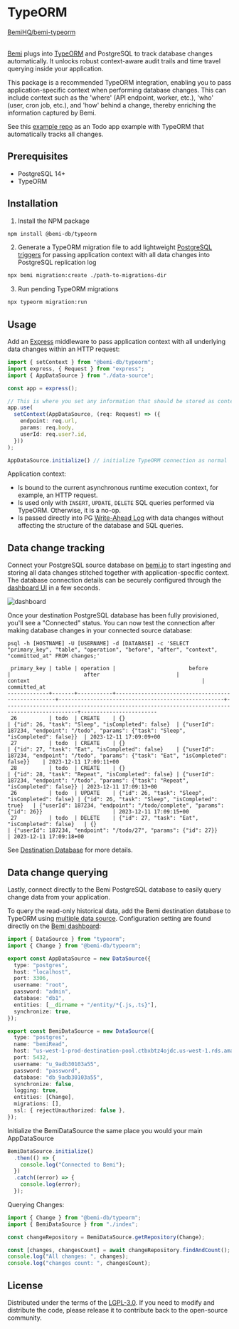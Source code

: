 # TypeORM

<a class="github-button" href="https://github.com/BemiHQ/bemi-typeorm" data-size="large" data-show-count="true" aria-label="Star BemiHQ/bemi-typeorm on GitHub">BemiHQ/bemi-typeorm</a>
<br />
<br />

[Bemi](https://bemi.io/) plugs into [TypeORM](https://github.com/typeorm/typeorm) and PostgreSQL to track database changes automatically. It unlocks robust context-aware audit trails and time travel querying inside your application.

This package is a recommended TypeORM integration, enabling you to pass application-specific context when performing database changes. This can include context such as the 'where' (API endpoint, worker, etc.), 'who' (user, cron job, etc.), and 'how' behind a change, thereby enriching the information captured by Bemi.

See this [example repo](https://github.com/BemiHQ/bemi-typeorm-example) as an Todo app example with TypeORM that automatically tracks all changes.

## Prerequisites

- PostgreSQL 14+
- TypeORM

## Installation

1. Install the NPM package

```sh
npm install @bemi-db/typeorm
```

2. Generate a TypeORM migration file to add lightweight [PostgreSQL triggers](https://www.postgresql.org/docs/current/plpgsql-trigger.html) for passing application context with all data changes into PostgreSQL replication log

```sh
npx bemi migration:create ./path-to-migrations-dir
```

3. Run pending TypeORM migrations

```sh
npx typeorm migration:run
```

## Usage

Add an [Express](https://expressjs.com/) middleware to pass application context with all underlying data changes within an HTTP request:

```ts title="src/index.ts"
import { setContext } from "@bemi-db/typeorm";
import express, { Request } from "express";
import { AppDataSource } from "./data-source";

const app = express();

// This is where you set any information that should be stored as context with all data changes
app.use(
  setContext(AppDataSource, (req: Request) => ({
    endpoint: req.url,
    params: req.body,
    userId: req.user?.id,
  }))
);

AppDataSource.initialize() // initialize TypeORM connection as normal
```

Application context:

* Is bound to the current asynchronous runtime execution context, for example, an HTTP request.
* Is used only with `INSERT`, `UPDATE`, `DELETE` SQL queries performed via TypeORM. Otherwise, it is a no-op.
* Is passed directly into PG [Write-Ahead Log](https://www.postgresql.org/docs/current/wal-intro.html) with data changes without affecting the structure of the database and SQL queries.

## Data change tracking

Connect your PostgreSQL source database on [bemi.io](https://bemi.io) to start ingesting and storing all data changes stitched together with application-specific context.
The database connection details can be securely configured through the [dashboard UI](https://dashboard.bemi.io/log-in?ref=typeorm) in a few seconds.

![dashboard](/img/dashboard.png)

Once your destination PostgreSQL database has been fully provisioned, you'll see a "Connected" status. You can now test the connection after making database changes in your connected source database:

```
psql -h [HOSTNAME] -U [USERNAME] -d [DATABASE] -c 'SELECT "primary_key", "table", "operation", "before", "after", "context", "committed_at" FROM changes;'

 primary_key | table | operation |                       before                      |                       after                        |                                context                                                      |      committed_at
-------------+-------+-----------+---------------------------------------------------+----------------------------------------------------+---------------------------------------------------------------------------------------------+------------------------
 26          | todo  | CREATE    | {}                                                | {"id": 26, "task": "Sleep", "isCompleted": false}  | {"userId": 187234, "endpoint": "/todo", "params": {"task": "Sleep", "isCompleted": false}}  | 2023-12-11 17:09:09+00
 27          | todo  | CREATE    | {}                                                | {"id": 27, "task": "Eat", "isCompleted": false}    | {"userId": 187234, "endpoint": "/todo", "params": {"task": "Eat", "isCompleted": false}}    | 2023-12-11 17:09:11+00
 28          | todo  | CREATE    | {}                                                | {"id": 28, "task": "Repeat", "isCompleted": false} | {"userId": 187234, "endpoint": "/todo", "params": {"task": "Repeat", "isCompleted": false}} | 2023-12-11 17:09:13+00
 26          | todo  | UPDATE    | {"id": 26, "task": "Sleep", "isCompleted": false} | {"id": 26, "task": "Sleep", "isCompleted": true}   | {"userId": 187234, "endpoint": "/todo/complete", "params": {"id": 26}}                      | 2023-12-11 17:09:15+00
 27          | todo  | DELETE    | {"id": 27, "task": "Eat", "isCompleted": false}   | {}                                                 | {"userId": 187234, "endpoint": "/todo/27", "params": {"id": 27}}                            | 2023-12-11 17:09:18+00
```

See [Destination Database](/postgresql/destination-database) for more details.

## Data change querying

Lastly, connect directly to the Bemi PostgreSQL database to easily query change data from your application.

To query the read-only historical data, add the Bemi destination database to TypeORM using [multiple data source](https://typeorm.io/multiple-data-sources#using-multiple-data-sources). Configuration setting are found directly on the [Bemi dashboard](https://dashboard.bemi.io/log-in/):

```ts title="src/data-source.ts"
import { DataSource } from "typeorm";
import { Change } from "@bemi-db/typeorm";

export const AppDataSource = new DataSource({
  type: "postgres",
  host: "localhost",
  port: 3306,
  username: "root",
  password: "admin",
  database: "db1",
  entities: [__dirname + "/entity/*{.js,.ts}"],
  synchronize: true,
});

export const BemiDataSource = new DataSource({
  type: "postgres",
  name: "bemiRead",
  host: "us-west-1-prod-destination-pool.ctbxbtz4ojdc.us-west-1.rds.amazonaws.com",
  port: 5432,
  username: "u_9adb30103a55",
  password: "password",
  database: "db_9adb30103a55",
  synchronize: false,
  logging: true,
  entities: [Change],
  migrations: [],
  ssl: { rejectUnauthorized: false },
});
```

Initialize the BemiDataSource the same place you would your main AppDataSource

```ts title="src/index.ts"
BemiDataSource.initialize()
  .then(() => {
    console.log("Connected to Bemi");
  })
  .catch((error) => {
    console.log(error);
  });
```

Querying Changes:

```ts
import { Change } from "@bemi-db/typeorm";
import { BemiDataSource } from "./index";

const changeRepository = BemiDataSource.getRepository(Change);

const [changes, changesCount] = await changeRepository.findAndCount();
console.log("All changes: ", changes);
console.log("changes count: ", changesCount);
```

## License

Distributed under the terms of the [LGPL-3.0](https://github.com/BemiHQ/bemi-typeorm/blob/main/LICENSE).
If you need to modify and distribute the code, please release it to contribute back to the open-source community.
